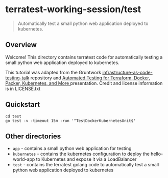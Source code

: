 # terratest-working-session/test

> Automatically test a small python web application deployed to kubernetes.

## Overview

Welcome! This directory contains terratest code for automatically testing a small python web application deployed to kubernetes.

This tutorial was adapted from the Gruntwork [infrastructure-as-code-testing-talk](https://github.com/gruntwork-io/infrastructure-as-code-testing-talk) repository and [Automated Testing for Terraform, Docker, Packer, Kubernetes, and More
](https://youtu.be/xhHOW0EF5u8) presentation. Credit and license information is in LICENSE.txt

## Quickstart

```
cd test
go test -v -timeout 15m -run '^TestDockerKubernetesUnit$'
```

## Other directories

* `app` - contains a small python web application for testing
* `kubernetes` - contains the kubernetes configuration to deploy the hello-world-app to Kubernetes and expose it via a LoadBalancer
* `test` - contains the terratest golang code to automatically test a small python web application deployed to kubernetes
